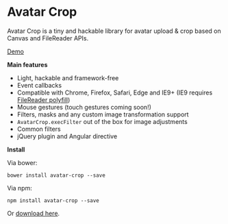 # Avatar Crop

Avatar Crop is a tiny and hackable library for avatar upload & crop based on Canvas and FileReader APIs.

[Demo](http://edoardocavazza.github.io/avatar-crop/)

**Main features**

* Light, hackable and framework-free
* Event callbacks
* Compatible with Chrome, Firefox, Safari, Edge and IE9+ (IE9 requires [FileReader polyfill](https://github.com/Modernizr/Modernizr/wiki/HTML5-Cross-Browser-Polyfills#file-api))
* Mouse gestures (touch gestures coming soon!)
* Filters, masks and any custom image transformation support
* `AvatarCrop.execFilter` out of the box for image adjustments
* Common filters
* jQuery plugin and Angular directive

**Install**

Via bower:

	bower install avatar-crop --save
	
Via npm:

	npm install avatar-crop --save
	
Or [download here](https://github.com/edoardocavazza/avatar-crop/archive/master.zip).

